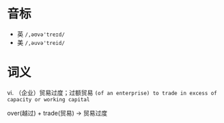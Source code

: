 # 音标

- 英 `/,əʊvə'treɪd/`
- 美 `/,əuvə'treid/`

# 词义

vi. （企业）贸易过度；过额贸易
`(of an enterprise) to trade in excess of capacity or working capital `



over(越过) + trade(贸易) → 贸易过度

